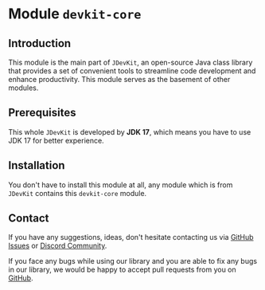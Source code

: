 # Module `devkit-core`

## Introduction

This module is the main part of `JDevKit`, an open-source Java class library that provides a set of convenient tools to streamline code development and enhance productivity. This module serves as the basement of other modules.

## Prerequisites

This whole `JDevKit` is developed by **JDK 17**, which means you have to use JDK 17 for better experience.

## Installation

You don't have to install this module at all, any module which is from `JDevKit` contains this `devkit-core` module.

## Contact

If you have any suggestions, ideas, don't hesitate contacting us via [GitHub Issues](https://github.com/CodeCraftersCN/jdevkit/issues/new) or [Discord Community](https://discord.gg/NQK9tjcBB8).

If you face any bugs while using our library and you are able to fix any bugs in our library, we would be happy to accept pull requests from you on [GitHub](https://github.com/CodeCraftersCN/jdevkit/compare).